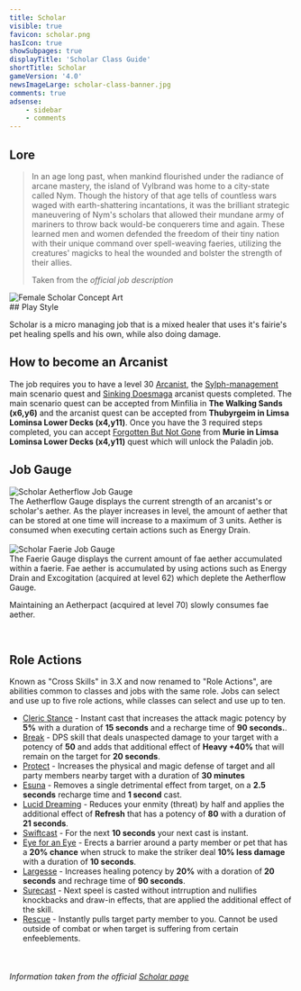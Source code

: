 ```yaml
---
title: Scholar
visible: true
favicon: scholar.png
hasIcon: true
showSubpages: true
displayTitle: 'Scholar Class Guide'
shortTitle: Scholar
gameVersion: '4.0'
newsImageLarge: scholar-class-banner.jpg
comments: true
adsense:
    - sidebar
    - comments
---
```


## Lore
<div class="row">
  <div class="col-md-6">
      <blockquote>
          <p>In an age long past, when mankind flourished under the radiance of arcane mastery, the island of Vylbrand was home to a city-state called Nym. Though the history of that age tells of countless wars waged with earth-shattering incantations, it was the brilliant strategic maneuvering of Nym's scholars that allowed their mundane army of mariners to throw back would-be conquerers time and again. These learned men and women defended the freedom of their tiny nation with their unique command over spell-weaving faeries, utilizing the creatures' magicks to heal the wounded and bolster the strength of their allies.</p>
          <footer>Taken from the <cite title="Source Title">official job description</cite></footer>
    </blockquote>
  </div>
  
  <div class="col-md-4">
      <img src="http://fellcleave.com/user/pages/04.jobs/10.scholar/scholar-concept-art.png" alt="Female Scholar Concept Art">
  </div>   
</div>
## Play Style

Scholar is a micro managing job that is a mixed healer that uses it's fairie's pet healing spells and his own, while also doing damage. 

## How to become an Arcanist
The job requires you to have a level 30 [Arcanist](http://fellcleave.com/classes/arcanist), the [Sylph-management](http://xivdb.com/quest/66049/sylph-management) main scenario quest and [Sinking Doesmaga](http://xivdb.com/quest/65997/sinking+doesmaga) arcanist quests completed. The main scenario quest can be accepted from Minfilia in **The Walking Sands (x6,y6)** and the arcanist quest can be accepted from **Thubyrgeim in Limsa Lominsa Lower Decks (x4,y11)**. Once you have the 3 required steps completed, you can accept [Forgotten But Not Gone](http://xivdb.com/quest/66633/forgotten+but+not+gone) from **Murie in Limsa Lominsa Lower Decks (x4,y11)** quest which will unlock the Paladin job. 

## Job Gauge
<div class="row">
  <div class="col-md-5">
 <img src="http://fellcleave.com/user/pages/04.jobs/10.scholar/scholar-job-gauge-aetherflow.png" alt="Scholar Aetherflow Job Gauge">
  </div>
   <div class="col-md-5">
      The Aetherflow Gauge displays the current strength of an arcanist's or scholar's aether. As the player increases in level, the amount of aether that can be stored at one time will increase to a maximum of 3 units. Aether is consumed when executing certain actions such as Energy Drain.
  </div>   
</div>
<br />
<div class="row">
  <div class="col-md-5">
      <img src="http://fellcleave.com/user/pages/04.jobs/10.scholar/scholar-job-gauge-faerie.png" alt="Scholar Faerie Job Gauge">
  </div>
   <div class="col-md-5">
      The Faerie Gauge displays the current amount of fae aether accumulated within a faerie. Fae aether is accumulated by using actions such as Energy Drain and Excogitation (acquired at level 62) which deplete the Aetherflow Gauge.

Maintaining an Aetherpact (acquired at level 70) slowly consumes fae aether.
  </div>   
</div>
<br />

## Role Actions
Known as "Cross Skills" in 3.X and now renamed to "Role Actions", are abilities common to classes and jobs with the same role.
Jobs can select and use up to five role actions, while classes can select and use up to ten.
* [Cleric Stance](http://xivdb.com/action/7567/cleric+stance) - Instant cast that increases the attack magic potency by **5%** with a duration of **15 seconds** and a recharge time of **90 seconds.**.
* [Break](http://xivdb.com/action/7558/break) - DPS skill that deals unaspected damage to your target with a potency of **50** and adds that additional effect of **Heavy +40%** that will remain on the target for **20 seconds**.
* [Protect](http://xivdb.com/action/7572/protect) - Increases the physical and magic defense of target and all party members nearby target with a duration of **30 minutes**
* [Esuna](http://xivdb.com/action/7568/esuna) - Removes a single detrimental effect from target, on a **2.5 seconds** recharge time and **1 second** cast.
* [Lucid Dreaming](http://xivdb.com/action/7562/lucid+dreaming) - Reduces your enmity (threat) by half and applies the additional effect of **Refresh** that has a potency of **80** with a duration of **21 seconds**.
* [Swiftcast](http://xivdb.com/action/7561/swiftcast) - For the next **10 seconds** your next cast is instant. 
* [Eye for an Eye](http://xivdb.com/action/7569/eye+for+an+eye) - Erects a barrier around a party member or pet that has a **20% chance** when struck to make the striker deal **10% less damage** with a duration of **10 seconds**.
* [Largesse](http://xivdb.com/action/7570/largesse) - Increases healing potency by **20%** with a doration of **20 seconds** and rechrage time of **90 seconds**.
* [Surecast](http://xivdb.com/action/7559/surecast) - Next speel is casted without intrruption and nullifies knockbacks and draw-in effects, that are applied the additional effect of the skill. 
* [Rescue](http://xivdb.com/action/7571/rescue) - Instantly pulls target party member to you. Cannot be used outside of combat or when target is suffering from certain enfeeblements.

<br />



###### Information taken from the official <a href="http://na.finalfantasyxiv.com/jobguide/scholar/">Scholar page</a>